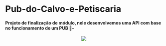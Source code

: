 # Pub-do-Calvo-e-Petiscaria

#### Projeto de finalização de módulo, nele desenvolvemos uma API com base no funcionamento de um PUB 🍺-
<p align="center">
  <img src="https://i.imgur.com/0pwURUS.png">
</p>